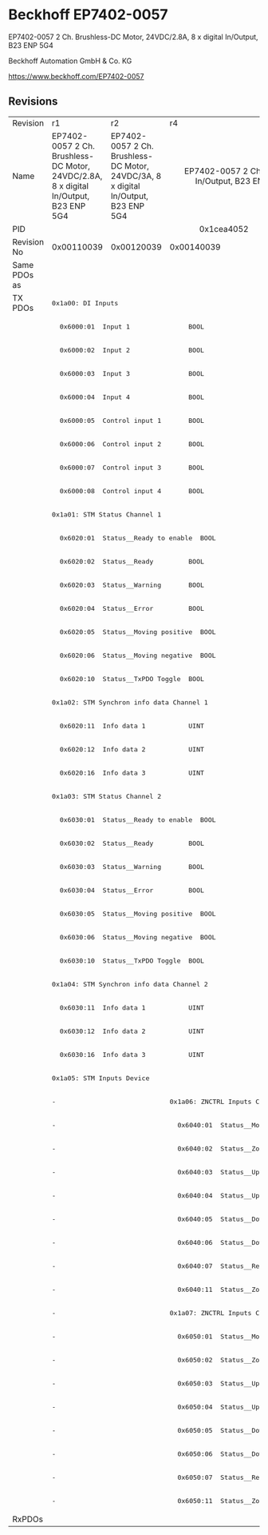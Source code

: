 # Beckhoff EP7402-0057

EP7402-0057 2 Ch. Brushless-DC Motor,  24VDC/2.8A, 8 x digital In/Output, B23 ENP 5G4

Beckhoff Automation GmbH & Co. KG

https://www.beckhoff.com/EP7402-0057

## Revisions
<table>
<tr>
<td>Revision</td>
<td>r1</td>
<td>r2</td>
<td>r4</td>
<td>r5</td>
</tr>
<tr>
<td>Name</td>
<td>EP7402-0057 2 Ch. Brushless-DC Motor,  24VDC/2.8A, 8 x digital In/Output, B23 ENP 5G4</td>
<td>EP7402-0057 2 Ch. Brushless-DC Motor,  24VDC/3A, 8 x digital In/Output, B23 ENP 5G4</td>
<td colspan=2 align="center">EP7402-0057 2 Ch. BLDC Motor, 24VDC, 8x digital In/Output, B23 ENP 5G4, 1x EtherCAT junction</td>
</tr>
<tr>
<td>PID</td>
<td colspan=4 align="center">0x1cea4052</td>
</tr>
<tr>
<td>Revision No</td>
<td>0x00110039</td>
<td>0x00120039</td>
<td>0x00140039</td>
<td>0x00150039</td>
</tr>
<tr>
<td>Same PDOs as</td>
<td colspan=4 align="center"></td>
</tr>
<tr>
<td rowspan=52 valign=top>TX PDOs</td>
<td colspan=4 align="left"><pre>0x1a00: DI Inputs</pre></td>
<td></td>
</tr>
<tr>
<td colspan=4 align="left"><pre>  0x6000:01  Input 1               BOOL</pre></td>
</tr>
<tr>
<td colspan=4 align="left"><pre>  0x6000:02  Input 2               BOOL</pre></td>
</tr>
<tr>
<td colspan=4 align="left"><pre>  0x6000:03  Input 3               BOOL</pre></td>
</tr>
<tr>
<td colspan=4 align="left"><pre>  0x6000:04  Input 4               BOOL</pre></td>
</tr>
<tr>
<td colspan=4 align="left"><pre>  0x6000:05  Control input 1       BOOL</pre></td>
</tr>
<tr>
<td colspan=4 align="left"><pre>  0x6000:06  Control input 2       BOOL</pre></td>
</tr>
<tr>
<td colspan=4 align="left"><pre>  0x6000:07  Control input 3       BOOL</pre></td>
</tr>
<tr>
<td colspan=4 align="left"><pre>  0x6000:08  Control input 4       BOOL</pre></td>
</tr>
<tr>
<td colspan=4 align="left"><pre>0x1a01: STM Status Channel 1</pre></td>
</tr>
<tr>
<td colspan=4 align="left"><pre>  0x6020:01  Status__Ready to enable  BOOL</pre></td>
</tr>
<tr>
<td colspan=4 align="left"><pre>  0x6020:02  Status__Ready         BOOL</pre></td>
</tr>
<tr>
<td colspan=4 align="left"><pre>  0x6020:03  Status__Warning       BOOL</pre></td>
</tr>
<tr>
<td colspan=4 align="left"><pre>  0x6020:04  Status__Error         BOOL</pre></td>
</tr>
<tr>
<td colspan=4 align="left"><pre>  0x6020:05  Status__Moving positive  BOOL</pre></td>
</tr>
<tr>
<td colspan=4 align="left"><pre>  0x6020:06  Status__Moving negative  BOOL</pre></td>
</tr>
<tr>
<td colspan=4 align="left"><pre>  0x6020:10  Status__TxPDO Toggle  BOOL</pre></td>
</tr>
<tr>
<td colspan=4 align="left"><pre>0x1a02: STM Synchron info data Channel 1</pre></td>
</tr>
<tr>
<td colspan=4 align="left"><pre>  0x6020:11  Info data 1           UINT</pre></td>
</tr>
<tr>
<td colspan=4 align="left"><pre>  0x6020:12  Info data 2           UINT</pre></td>
</tr>
<tr>
<td colspan=4 align="left"><pre>  0x6020:16  Info data 3           UINT</pre></td>
</tr>
<tr>
<td colspan=4 align="left"><pre>0x1a03: STM Status Channel 2</pre></td>
</tr>
<tr>
<td colspan=4 align="left"><pre>  0x6030:01  Status__Ready to enable  BOOL</pre></td>
</tr>
<tr>
<td colspan=4 align="left"><pre>  0x6030:02  Status__Ready         BOOL</pre></td>
</tr>
<tr>
<td colspan=4 align="left"><pre>  0x6030:03  Status__Warning       BOOL</pre></td>
</tr>
<tr>
<td colspan=4 align="left"><pre>  0x6030:04  Status__Error         BOOL</pre></td>
</tr>
<tr>
<td colspan=4 align="left"><pre>  0x6030:05  Status__Moving positive  BOOL</pre></td>
</tr>
<tr>
<td colspan=4 align="left"><pre>  0x6030:06  Status__Moving negative  BOOL</pre></td>
</tr>
<tr>
<td colspan=4 align="left"><pre>  0x6030:10  Status__TxPDO Toggle  BOOL</pre></td>
</tr>
<tr>
<td colspan=4 align="left"><pre>0x1a04: STM Synchron info data Channel 2</pre></td>
</tr>
<tr>
<td colspan=4 align="left"><pre>  0x6030:11  Info data 1           UINT</pre></td>
</tr>
<tr>
<td colspan=4 align="left"><pre>  0x6030:12  Info data 2           UINT</pre></td>
</tr>
<tr>
<td colspan=4 align="left"><pre>  0x6030:16  Info data 3           UINT</pre></td>
</tr>
<tr>
<td colspan=4 align="left"><pre>0x1a05: STM Inputs Device</pre></td>
</tr>
<tr>
<td colspan=2 align="left"><pre>-</pre></td>
<td colspan=2 align="left"><pre>0x1a06: ZNCTRL Inputs Channel 1</pre></td>
</tr>
<tr>
<td colspan=2 align="left"><pre>-</pre></td>
<td colspan=2 align="left"><pre>  0x6040:01  Status__Moving        BOOL</pre></td>
</tr>
<tr>
<td colspan=2 align="left"><pre>-</pre></td>
<td colspan=2 align="left"><pre>  0x6040:02  Status__Zone sensor input  BOOL</pre></td>
</tr>
<tr>
<td colspan=2 align="left"><pre>-</pre></td>
<td colspan=2 align="left"><pre>  0x6040:03  Status__Upstream control input value  BOOL</pre></td>
</tr>
<tr>
<td colspan=2 align="left"><pre>-</pre></td>
<td colspan=2 align="left"><pre>  0x6040:04  Status__Upstream control output value  BOOL</pre></td>
</tr>
<tr>
<td colspan=2 align="left"><pre>-</pre></td>
<td colspan=2 align="left"><pre>  0x6040:05  Status__Downstream control input value  BOOL</pre></td>
</tr>
<tr>
<td colspan=2 align="left"><pre>-</pre></td>
<td colspan=2 align="left"><pre>  0x6040:06  Status__Downstream control output value  BOOL</pre></td>
</tr>
<tr>
<td colspan=2 align="left"><pre>-</pre></td>
<td colspan=2 align="left"><pre>  0x6040:07  Status__Reset Input Value  BOOL</pre></td>
</tr>
<tr>
<td colspan=2 align="left"><pre>-</pre></td>
<td colspan=2 align="left"><pre>  0x6040:11  Status__Zone state    USINT</pre></td>
</tr>
<tr>
<td colspan=2 align="left"><pre>-</pre></td>
<td colspan=2 align="left"><pre>0x1a07: ZNCTRL Inputs Channel 2</pre></td>
</tr>
<tr>
<td colspan=2 align="left"><pre>-</pre></td>
<td colspan=2 align="left"><pre>  0x6050:01  Status__Moving        BOOL</pre></td>
</tr>
<tr>
<td colspan=2 align="left"><pre>-</pre></td>
<td colspan=2 align="left"><pre>  0x6050:02  Status__Zone sensor input  BOOL</pre></td>
</tr>
<tr>
<td colspan=2 align="left"><pre>-</pre></td>
<td colspan=2 align="left"><pre>  0x6050:03  Status__Upstream control input value  BOOL</pre></td>
</tr>
<tr>
<td colspan=2 align="left"><pre>-</pre></td>
<td colspan=2 align="left"><pre>  0x6050:04  Status__Upstream control output value  BOOL</pre></td>
</tr>
<tr>
<td colspan=2 align="left"><pre>-</pre></td>
<td colspan=2 align="left"><pre>  0x6050:05  Status__Downstream control input value  BOOL</pre></td>
</tr>
<tr>
<td colspan=2 align="left"><pre>-</pre></td>
<td colspan=2 align="left"><pre>  0x6050:06  Status__Downstream control output value  BOOL</pre></td>
</tr>
<tr>
<td colspan=2 align="left"><pre>-</pre></td>
<td colspan=2 align="left"><pre>  0x6050:07  Status__Reset Input Value  BOOL</pre></td>
</tr>
<tr>
<td colspan=2 align="left"><pre>-</pre></td>
<td colspan=2 align="left"><pre>  0x6050:11  Status__Zone state    USINT</pre></td>
</tr>
<tr>
<td>RxPDOs</td>
<td colspan=4 align="left"></td>
</tr>
</table>
